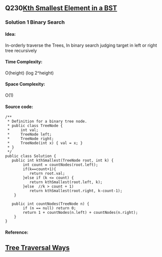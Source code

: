 ## Q230[Kth Smallest Element in a BST](https://leetcode.com/problems/kth-smallest-element-in-a-bst//) 

### Solution 1 Binary Search
#### Idea:
In-orderly traverse the Trees, In binary search judging target in left or right tree recursively 
#### Time Complexity: 
O(height) (log 2^height)
#### Space Complexity:
O(1)
#### Source code:
```
/**
 * Definition for a binary tree node.
 * public class TreeNode {
 *     int val;
 *     TreeNode left;
 *     TreeNode right;
 *     TreeNode(int x) { val = x; }
 * }
 */
public class Solution {
   public int kthSmallest(TreeNode root, int k) {
        int count = countNodes(root.left);
        if(k==count+1){ 
           return root.val;
        }else if (k <= count) {
           return kthSmallest(root.left, k);
        }else  //k > count + 1) 
           return kthSmallest(root.right, k-count-1); 
    }

   public int countNodes(TreeNode n) {
        if (n == null) return 0;
        return 1 + countNodes(n.left) + countNodes(n.right);
    }
}
```
#### Reference:
[Tree Traversal Ways](https://leetcode.com/discuss/43771/implemented-java-binary-search-order-iterative-recursive)
---

